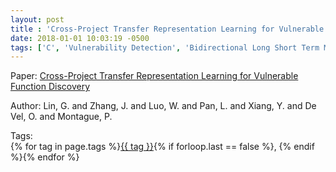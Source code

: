 ```yaml
---
layout: post
title : 'Cross-Project Transfer Representation Learning for Vulnerable Function Discovery'
date: 2018-01-01 10:03:19 -0500
tags: ['C', 'Vulnerability Detection', 'Bidirectional Long Short Term Memory', 'Abstract Syntax Tree (AST)']
---
```

Paper: [Cross-Project Transfer Representation Learning for Vulnerable Function Discovery](https://ieeexplore-ieee-org.proxy.library.nd.edu/document/8329207)

Author: Lin, G. and Zhang, J. and Luo, W. and Pan, L. and Xiang, Y. and De Vel, O. and Montague, P.




 Tags:  
        <span>{% for tag in page.tags %}<a href="/tags/#{{ tag | slugify }}">{{ tag }}</a>{% if forloop.last == false %}, {% endif %}{% endfor %}</span>
